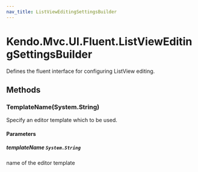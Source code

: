 ```yaml
---
nav_title: ListViewEditingSettingsBuilder
---
```


# Kendo.Mvc.UI.Fluent.ListViewEditingSettingsBuilder
Defines the fluent interface for configuring ListView editing.




## Methods


### TemplateName(System.String)
Specify an editor template which to be used.


#### Parameters

##### templateName `System.String`
name of the editor template






